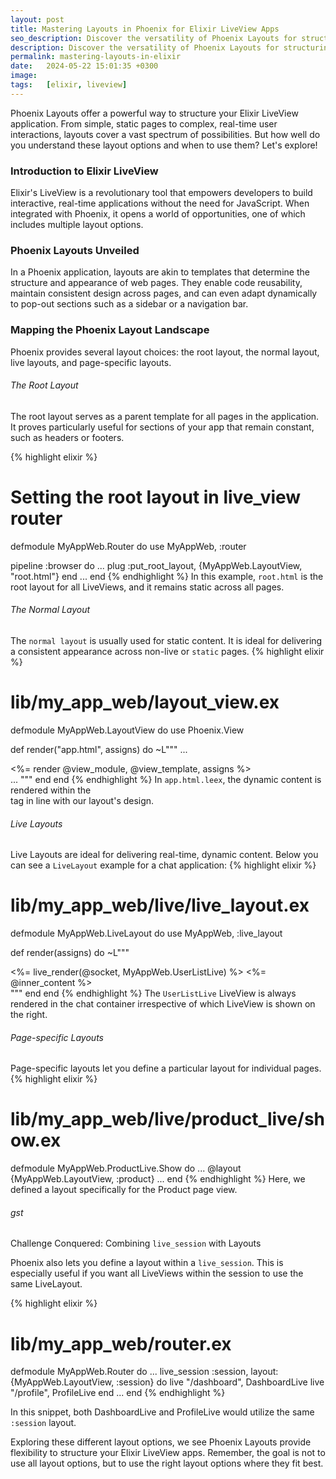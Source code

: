 ```yaml
---
layout: post
title: Mastering Layouts in Phoenix for Elixir LiveView Apps
seo_description: Discover the versatility of Phoenix Layouts for structuring your Elixir LiveView applications. Whether you're crafting simple static pages or building complex, dynamic user interfaces, Phoenix Layouts provide the essential framework for seamless, real-time user interactions. Learn how to enhance your web development process with Phoenix Layouts today!
description: Discover the versatility of Phoenix Layouts for structuring your Elixir LiveView applications. Learn how to enhance your web development process with Phoenix Layouts today!
permalink: mastering-layouts-in-elixir
date:   2024-05-22 15:01:35 +0300
image:  
tags:   [elixir, liveview]
---
```


Phoenix Layouts offer a powerful way to structure your Elixir LiveView application. From simple, static pages to complex, real-time user interactions, layouts cover a vast spectrum of possibilities. But how well do you understand these layout options and when to use them? Let's explore!
### Introduction to Elixir LiveView
Elixir's LiveView is a revolutionary tool that empowers developers to build interactive, real-time applications without the need for JavaScript. When integrated with Phoenix, it opens a world of opportunities, one of which includes multiple layout options.
### Phoenix Layouts Unveiled
In a Phoenix application, layouts are akin to templates that determine the structure and appearance of web pages. They enable code reusability, maintain consistent design across pages, and can even adapt dynamically to pop-out sections such as a sidebar or a navigation bar.
### Mapping the Phoenix Layout Landscape
Phoenix provides several layout choices: the root layout, the normal layout, live layouts, and page-specific layouts.

###### The Root Layout
The root layout serves as a parent template for all pages in the application. It proves particularly useful for sections of your app that remain constant, such as headers or footers.

{% highlight elixir %}
# Setting the root layout in live_view router
 defmodule MyAppWeb.Router do
   use MyAppWeb, :router

   pipeline :browser do
    ...
    plug :put_root_layout, {MyAppWeb.LayoutView, "root.html"}
   end
   ...
 end
{% endhighlight %}
In this example, ```root.html``` is the root layout for all LiveViews, and it remains static across all pages.

###### The Normal Layout
The `normal layout` is usually used for static content. It is ideal for delivering a consistent appearance across non-live or `static` pages.
{% highlight elixir %}
# lib/my_app_web/layout_view.ex
defmodule MyAppWeb.LayoutView do
  use Phoenix.View

  def render("app.html", assigns) do
    ~L"""
      ...
      <main role='main'>
       <%= render @view_module, @view_template, assigns %>
      </main>
      ...
    """
    end
  end
{% endhighlight %}
In `app.html.leex`, the dynamic content is rendered within the <main> tag in line with our layout's design.

###### Live Layouts
Live Layouts are ideal for delivering real-time, dynamic content. Below you can see a `LiveLayout` example for a chat application:
{% highlight elixir %}
# lib/my_app_web/live/live_layout.ex
defmodule MyAppWeb.LiveLayout do
  use MyAppWeb, :live_layout

  def render(assigns) do
    ~L"""
      <div class="chat-container">
        <%= live_render(@socket, MyAppWeb.UserListLive) %>
        <%= @inner_content %>
      </div>
    """
  end
end
{% endhighlight %}
The `UserListLive` LiveView is always rendered in the chat container irrespective of which LiveView is shown on the right.

###### Page-specific Layouts

Page-specific layouts let you define a particular layout for individual pages.
{% highlight elixir %}
# lib/my_app_web/live/product_live/show.ex
defmodule MyAppWeb.ProductLive.Show do
 ...
 @layout {MyAppWeb.LayoutView, :product}
 ...
end
{% endhighlight %}
Here, we defined a layout specifically for the Product page view.

###### gst
Challenge Conquered: Combining `live_session` with Layouts

Phoenix also lets you define a layout within a `live_session`. This is especially useful if you want all LiveViews within the session to use the same LiveLayout.

{% highlight elixir %}
# lib/my_app_web/router.ex
defmodule MyAppWeb.Router do
 ...
 live_session :session, layout: {MyAppWeb.LayoutView, :session} do
   live "/dashboard", DashboardLive
   live "/profile", ProfileLive
 end
 ...
end
{% endhighlight %}

In this snippet, both DashboardLive and ProfileLive would utilize the same `:session` layout.

Exploring these different layout options, we see Phoenix Layouts provide flexibility to structure your Elixir LiveView apps. Remember, the goal is not to use all layout options, but to use the right layout options where they fit best.





